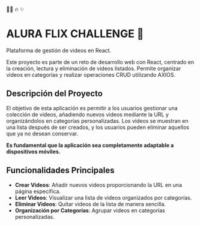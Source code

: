 📝🚀 🔥 ✨

# ALURA FLIX CHALLENGE 🚀

Plataforma de gestión de videos en React.

Este proyecto es parte de un reto de desarrollo web con React, centrado en la creación, lectura y eliminación de videos listados. Permite organizar videos en categorías y realizar operaciones CRUD utilizando AXIOS.

## Descripción del Proyecto

El objetivo de esta aplicación es permitir a los usuarios gestionar una colección de videos, añadiendo nuevos videos mediante la URL y organizándolos en categorías personalizadas. Los videos se muestran en una lista después de ser creados, y los usuarios pueden eliminar aquellos que ya no desean conservar.

**Es fundamental que la aplicación sea completamente adaptable a dispositivos móviles.**

## Funcionalidades Principales

-   **Crear Videos**: Añadir nuevos videos proporcionando la URL en una página específica.
-   **Leer Videos**: Visualizar una lista de videos organizados por categorías.
-   **Eliminar Videos**: Quitar videos de la lista de manera sencilla.
-   **Organización por Categorías**: Agrupar videos en categorías personalizadas.
